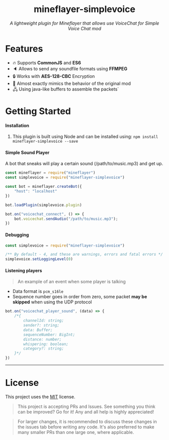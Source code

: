 <h1 align="center">mineflayer-simplevoice</h1>
<p align="center"><i>A lightweight plugin for Mineflayer that allows use VoiceChat for Simple Voice Chat mod</i></p>

# Features
- 🔥 Supports **CommonJS** and **ES6**
- 🔈 Allows to send any soundfile formats using **FFMPEG**
- 🔒 Works with **AES-128-CBC** Encryption
- 👀 Almost exactly mimics the behavior of the original mod
- 🖧 Using java-like buffers to assemble the packets`

# Getting Started
#### Installation
1) This plugin is built using Node and can be installed using: ```npm install mineflayer-simplevoice --save```

#### Simple Sound Player
A bot that sneaks will play a certain sound (/path/to/music.mp3) and get up.
```js
const mineflayer = require("mineflayer")
const simplevoice = require("mineflayer-simplevoice")

const bot = mineflayer.createBot({
    "host": "localhost"
})

bot.loadPlugin(simplevoice.plugin)

bot.on("voicechat_connect", () => {
    bot.voicechat.sendAudio("/path/to/music.mp3");
})
```

#### Debugging
```js
const simplevoice = require("mineflayer-simplevoice")

/** By default - 4, and these are warnings, errors and fatal errors */
simplevoice.setLoggingLevel(0)
```

#### Listening players
> An example of an event when some player is talking
- Data format is `pcm_s16le`
- Sequence number goes in order from zero, some packet **may be skipped** when using the UDP protocol
```js
bot.on("voicechat_player_sound", (data) => {
    /*{
        channelId: string;
        sender?: string;
        data: Buffer;
        sequenceNumber: BigInt;
        distance: number;
        whispering: boolean;
        category?: string;
    }*/
})
```

---

# License
This project uses the [MIT](https://github.com/Maks-gaming/mineflayer-voicechat/blob/master/LICENSE) license.


> This project is accepting PRs and Issues. See something you think can be improved? Go for it! Any and all help is highly appreciated!

> For larger changes, it is recommended to discuss these changes in the issues tab before writing any code. It's also preferred to make many smaller PRs than one large one, where applicable.
